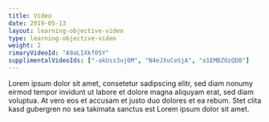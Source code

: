 ```yaml
---
title: Video 
date: 2019-05-13
layout: learning-objective-video
type: learning-objective-video
weight: 2
rimaryVideoId: "A9aLIXkf05Y"
supplimentalVideoIds: ["-akUss3uj0M", "N4eJXuCeSjA", "o1EMBZOzQD8"]
---
```

Lorem ipsum dolor sit amet, consetetur sadipscing elitr, sed diam nonumy eirmod
tempor invidunt ut labore et dolore magna aliquyam erat, sed diam voluptua. At
vero eos et accusam et justo duo dolores et ea rebum. Stet clita kasd gubergren
no sea takimata sanctus est Lorem ipsum dolor sit amet.

